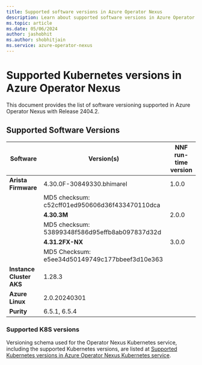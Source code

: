 ```yaml
---
title: Supported software versions in Azure Operator Nexus 
description: Learn about supported software versions in Azure Operator Nexus. 
ms.topic: article
ms.date: 05/06/2024
author: jashobhit
ms.author: shobhitjain
ms.service: azure-operator-nexus
---
```


# Supported Kubernetes versions in Azure Operator Nexus

This document provides the list of software versioning supported in Azure Operator Nexus with Release 2404.2.

## Supported Software Versions

| **Software**                             | **Version(s)**                           | **NNF run-time version** |
|------------------------------------------|------------------------------------------|--------------------------|
| **Arista Firmware**                      | 4.30.0F-30849330.bhimarel                | 1.0.0                    |
|                                          | MD5 checksum: c52cff01ed950606d36f433470110dca |                          |
|                                          | **4.30.3M**                              | 2.0.0                    |
|                                          | MD5 checksum: 53899348f586d95effb8ab097837d32d |                          |
|                                          | **4.31.2FX-NX**                          | 3.0.0                    |
|                                          | MD5 Checksum: e5ee34d50149749c177bbeef3d10e363 |                          |
| **Instance Cluster AKS** | 1.28.3                       |                          |
| **Azure Linux**                          | 2.0.20240301                             |                          |
| **Purity**                               | 6.5.1, 6.5.4                             |                          |

### Supported K8S versions
Versioning schema used for the Operator Nexus Kubernetes service, including the supported Kubernetes versions, are listed at [Supported Kubernetes versions in Azure Operator Nexus Kubernetes service](./reference-nexus-kubernetes-cluster-supported-versions.md).
